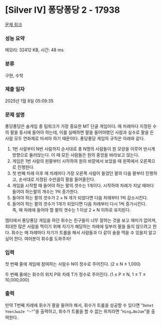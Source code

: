 # [Silver IV] 퐁당퐁당 2 - 17938 

[문제 링크](https://www.acmicpc.net/problem/17938) 

### 성능 요약

메모리: 32412 KB, 시간: 48 ms

### 분류

구현, 수학

### 제출 일자

2025년 1월 8일 05:09:35

### 문제 설명

<p>퐁당퐁당은 술게임 중 팀워크가 가장 중요한 MT 단골 게임이다. 매 차례마다 지정된 수의 팔을 동시에 들어야 하는데, 이를 실패하면 팔을 들어야했던 사람과 실수로 팔을 든 사람 모두 연좌제로 마셔야 하기 때문이다. 퐁당퐁당 게임의 규칙은 아래와 같다.</p>

<ol>
	<li>1번 사람부터 N번 사람까지 순서대로 총 N명의 사람들이 원 모양을 이루어 반시계방향으로 둘러앉는다. 이 때 모든 사람들은 원의 중앙을 바라보고 앉는다.</li>
	<li>게임은 1번 사람의 왼팔부터 시작하여 원의 바깥에서 보았을 때 왼쪽에서 오른쪽으로 진행한다. </li>
	<li>첫 번째 차례 이후 매 차례마다 가장 오른쪽 사람이 들었던 팔의 다음 팔부터 진행하고, 순서대로 지정된 수만큼의 팔을 들어올린다.</li>
	<li>게임을 시작할 때 들어야 하는 팔의 갯수는 1개이다. 시작하여 차례가 지날 때마다 들어야 하는팔의 개수는 1씩 증가한다.</li>
	<li>들어야 하는 팔의 갯수가 2 × N 개가 되었다면 다음 차례부터 1씩 감소시킨다.</li>
	<li>들어야 하는 팔의 갯수가 1개가 되었다면 다음 차례부터 다시 1씩 증가시킨다.<br>
	즉, 매 차례에 들어야 할 팔의 갯수는 1 이상 2 × N 이하로 유지된다.</li>
</ol>

<p>엠티에서 퐁당퐁당 게임을 하던 휘수는 친구들이 너무 잘하는 것을 보고 재미가 없어져, 최대한 많은 사람을 먹이기 위해 자기가 해당하는 차례에 일부러 팔을 들지 않으려고 한다. 휘수는 매 차례마다 자기가 트롤을 해서 사람들과 다 같이 술을 먹을 수 있을지 알고 싶어 한다. 여러분이 휘수를 도와주자!</p>

### 입력 

 <p>첫 번째 줄에 게임에 참여하는 사람수 N이 정수로 주어진다. (2 ≤ N ≤ 1,000)</p>

<p>두 번째 줄에는 휘수의 위치 P와 차례 T가 정수로 주어진다. (1 ≤ P ≤ N, 1 ≤ T ≤ 10,000,000)</p>

### 출력 

 <p>만약 T번째 차례에 휘수가 팔을 들어야 해서, 휘수가 트롤을 성공할 수 있다면 “<code>Dehet YeonJwaJe ^~^</code>”을 출력하고, 휘수가 트롤을 할 수 없는 위치라면 “<code>Hing…NoJam</code>”을 출력한다.</p>


